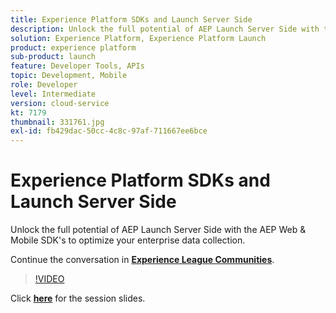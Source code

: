 ```yaml
---
title: Experience Platform SDKs and Launch Server Side
description: Unlock the full potential of AEP Launch Server Side with the AEP Web & Mobile SDK's to optimize your enterprise data collection. This session was delivered as part of Adobe Developers Live Content event.
solution: Experience Platform, Experience Platform Launch
product: experience platform
sub-product: launch
feature: Developer Tools, APIs
topic: Development, Mobile
role: Developer
level: Intermediate
version: cloud-service
kt: 7179
thumbnail: 331761.jpg
exl-id: fb429dac-50cc-4c8c-97af-711667ee6bce
---
```

# Experience Platform SDKs and Launch Server Side 

Unlock the full potential of AEP Launch Server Side with the AEP Web & Mobile SDK's to optimize your enterprise data collection.

Continue the conversation in **[Experience League Communities](http://adobe.ly/36Yd3v6)**.

>[!VIDEO](https://video.tv.adobe.com/v/331761/?quality=12&learn=on&hidetitle=true)

Click **[here](/help/assets/experience-platform-sdk-launch.pdf)** for the session slides.

